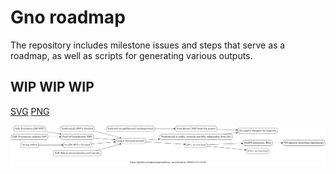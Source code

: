 # Gno roadmap

The repository includes milestone issues and steps that serve as a roadmap, as well as scripts for generating various outputs.

## WIP WIP WIP

[SVG](https://raw.githubusercontent.com/gnolang/roadmap/generate/output/roadmap.svg)
[PNG](https://raw.githubusercontent.com/gnolang/roadmap/generate/output/roadmap.png)

![roadmap.png](https://raw.githubusercontent.com/gnolang/roadmap/generate/output/roadmap.png)

<!-- ![roadmap.svg](https://raw.githubusercontent.com/gnolang/roadmap/generate/output/roadmap.svg?sanitize=true) -->
